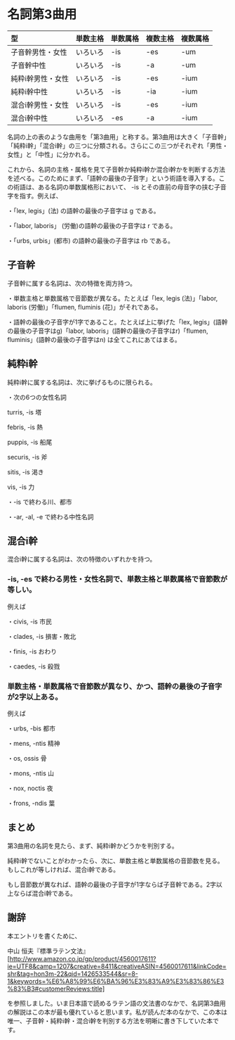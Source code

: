 # 名詞第3曲用

|型               |単数主格|単数属格|複数主格|複数属格|
|:---|:--|:--|:--|:--|
|子音幹男性・女性 |いろいろ|-is     |-es     |-um |
|子音幹中性       |いろいろ|-is     |-a      |-um |
|純粋i幹男性・女性|いろいろ|-is     |-es     |-ium|
|純粋i幹中性      |いろいろ|-is     |-ia     |-ium|
|混合i幹男性・女性|いろいろ|-is     |-es     |-ium|
|混合i幹中性      |いろいろ|-es     |-a      |-ium|

名詞の上の表のような曲用を「第3曲用」と称する。第3曲用は大きく「子音幹」「純粋i幹」「混合i幹」の三つに分類される。さらにこの三つがそれぞれ「男性・女性」と「中性」に分かれる。

これから、名詞の主格・属格を見て子音幹か純粋i幹か混合i幹かを判断する方法を述べる。このためにまず、「語幹の最後の子音字」という術語を導入する。この術語は、ある名詞の単数属格形において、 -is とその直前の母音字の挟む子音字を指す。例えば、

・「lex, legis」(法) の語幹の最後の子音字は g である。

・「labor, laboris」 (労働)の語幹の最後の子音字は r である。

・「urbs, urbis」(都市) の語幹の最後の子音字は rb である。


## 子音幹

子音幹に属する名詞は、次の特徴を両方持つ。

・単数主格と単数属格で音節数が異なる。たとえば「lex, legis (法)」「labor, laboris (労働)」「flumen, fluminis (花)」がそれである。

・語幹の最後の子音字が1字であること。たとえば上に挙げた「lex, legis」(語幹の最後の子音字はg)「labor, laboris」(語幹の最後の子音字はr)「flumen, fluminis」(語幹の最後の子音字はn) は全てこれにあてはまる。

## 純粋i幹

純粋i幹に属する名詞は、次に挙げるものに限られる。

・次の6つの女性名詞

turris, -is 塔

febris, -is 熱

puppis, -is 船尾

securis, -is 斧

sitis, -is 渇き

vis, -is 力

・-is で終わる川、都市

・-ar, -al, -e で終わる中性名詞

## 混合i幹

混合i幹に属する名詞は、次の特徴のいずれかを持つ。


### -is, -es で終わる男性・女性名詞で、単数主格と単数属格で音節数が等しい。

例えば

・civis, -is 市民

・clades, -is 損害・敗北

・finis, -is おわり

・caedes, -is 殺戮

### 単数主格・単数属格で音節数が異なり、かつ、語幹の最後の子音字が2字以上ある。

例えば

・urbs, -bis 都市

・mens, -ntis 精神

・os, ossis 骨

・mons, -ntis 山

・nox, noctis 夜

・frons, -ndis 葉

## まとめ

第3曲用の名詞を見たら、まず、純粋i幹かどうかを判別する。

純粋i幹でないことがわかったら、次に、単数主格と単数属格の音節数を見る。もしこれが等しければ、混合i幹である。

もし音節数が異なれば、語幹の最後の子音字が1字ならば子音幹である。2字以上ならば混合i幹である。

## 謝辞

本エントリを書くために、

中山 恒夫『標準ラテン文法』 [http://www.amazon.co.jp/gp/product/4560017611?ie=UTF8&camp=1207&creative=8411&creativeASIN=4560017611&linkCode=shr&tag=hon3m-22&qid=1426533544&sr=8-1&keywords=%E6%A8%99%E6%BA%96%E3%83%A9%E3%83%86%E3%83%B3#customerReviews:title]

を参照しました。いま日本語で読めるラテン語の文法書のなかで、名詞第3曲用の解説はこの本が最も優れていると思います。私が読んだ本のなかで、この本は唯一、子音幹・純粋i幹・混合i幹を判別する方法を明晰に書き下していた本です。
